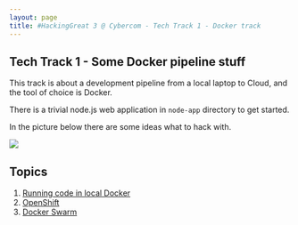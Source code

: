 ```yaml
---
layout: page
title: #HackingGreat 3 @ Cybercom - Tech Track 1 - Docker track
---
```


## Tech Track 1 - Some Docker pipeline stuff

This track is about a development pipeline from a local laptop to Cloud, and the tool of choice is Docker.

There is a trivial node.js web application in `node-app` directory to get started.

In the picture below there are some ideas what to hack with.

![](hacking-great-3-docker.png)


## Topics

1. [Running code in local Docker](https://cybercom-finland.github.io/hacking-great-3/t1-docker/local.md)
2. [OpenShift](https://cybercom-finland.github.io/hacking-great-3/t1-docker/openshift.md)
3. [Docker Swarm](https://github.com/cybercom-finland/hacking-great-3/tree/master/t1-docker/swarm/)

